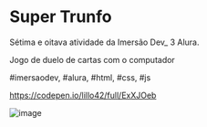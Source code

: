 # Super Trunfo

Sétima e oitava atividade da Imersão Dev_ 3 Alura.

Jogo de duelo de cartas com o computador

#imersaodev, #alura, #html, #css, #js

https://codepen.io/lillo42/full/ExXJOeb

![image](https://user-images.githubusercontent.com/33943534/138500298-6a93a95d-9d85-4079-9577-2329ab92d1e9.png)
